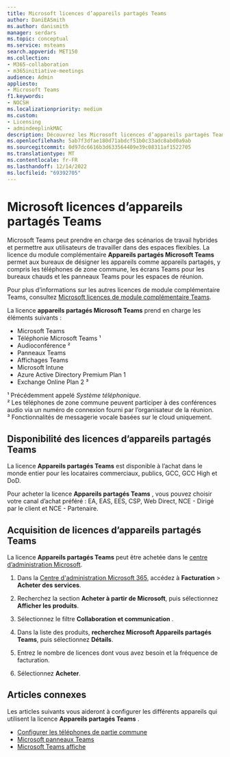 ```yaml
---
title: Microsoft licences d’appareils partagés Teams
author: DaniEASmith
ms.author: danismith
manager: serdars
ms.topic: conceptual
ms.service: msteams
search.appverid: MET150
ms.collection:
- M365-collaboration
- m365initiative-meetings
audience: Admin
appliesto:
- Microsoft Teams
f1.keywords:
- NOCSH
ms.localizationpriority: medium
ms.custom:
- Licensing
- admindeeplinkMAC
description: Découvrez les Microsoft licences d’appareils partagés Teams pour les téléphones de zone commune, les écrans Teams et les panneaux Teams.
ms.openlocfilehash: 5ab7f3dfae180d71abdcf51b0c33adc8abd0a9ab
ms.sourcegitcommit: 0d97dc6616b3d633564409e39c08311af1522705
ms.translationtype: MT
ms.contentlocale: fr-FR
ms.lasthandoff: 12/14/2022
ms.locfileid: "69392705"
---
```

# <a name="microsoft-teams-shared-devices-licensing"></a>Microsoft licences d’appareils partagés Teams

Microsoft Teams peut prendre en charge des scénarios de travail hybrides et permettre aux utilisateurs de travailler dans des espaces flexibles. La licence du module complémentaire **Appareils partagés Microsoft Teams** permet aux bureaux de désigner les appareils comme appareils partagés, y compris les téléphones de zone commune, les écrans Teams pour les bureaux chauds et les panneaux Teams pour les espaces de réunion.

Pour plus d’informations sur les autres licences de module complémentaire Teams, consultez [Microsoft licences de module complémentaire Teams](/microsoftteams/teams-add-on-licensing/microsoft-teams-add-on-licensing).

La licence **appareils partagés Microsoft Teams** prend en charge les éléments suivants :

- Microsoft Teams
- Téléphonie Microsoft Teams &sup1;
- Audioconférence &sup2;
- Panneaux Teams
- Affichages Teams
- Microsoft Intune
- Azure Active Directory Premium Plan 1
- Exchange Online Plan 2 &sup3;

&sup1; Précédemment appelé *Système téléphonique*. </br>
&sup2; Les téléphones de zone commune peuvent participer à des conférences audio via un numéro de connexion fourni par l’organisateur de la réunion. </br>
&sup3; Fonctionnalités de messagerie vocale basées sur le cloud uniquement.

## <a name="teams-shared-devices-license-availability"></a>Disponibilité des licences d’appareils partagés Teams

La licence **Appareils partagés Teams** est disponible à l’achat dans le monde entier pour les locataires commerciaux, publics, GCC, GCC High et DoD.

Pour acheter la licence **Appareils partagés Teams** , vous pouvez choisir votre canal d’achat préféré : EA, EAS, EES, CSP, Web Direct, NCE - Dirigé par le client et NCE - Partenaire.

## <a name="acquiring-teams-shared-devices-licenses"></a>Acquisition de licences d’appareils partagés Teams

La licence **Appareils partagés Teams** peut être achetée dans le [centre d’administration Microsoft](https://go.microsoft.com/fwlink/p/?linkid=2024339).

1. Dans la [Centre d'administration Microsoft 365](https://go.microsoft.com/fwlink/p/?linkid=2024339), accédez à **Facturation** > **Acheter des services**.

1. Recherchez la section **Acheter à partir de Microsoft**, puis sélectionnez **Afficher les produits**.

1. Sélectionnez le filtre **Collaboration et communication** .

1. Dans la liste des produits, **recherchez Microsoft Appareils partagés Teams**, puis sélectionnez **Détails**.

1. Entrez le nombre de licences dont vous avez besoin et la fréquence de facturation.

1. Sélectionnez **Acheter**.

## <a name="related-articles"></a>Articles connexes

Les articles suivants vous aideront à configurer les différents appareils qui utilisent la licence **Appareils partagés Teams** .

- [Configurer les téléphones de partie commune](/microsoftteams/set-up-common-area-phones)
- [Microsoft panneaux Teams](/microsoftteams/devices/teams-panels)
- [Microsoft Teams affiche](/microsoftteams/devices/teams-displays)
